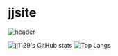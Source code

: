 # jjsite
![header](https://capsule-render.vercel.app/api?type=Cylinder&color=gradient&customColorList=0,2,2,5,30&text=JJ오신걸환경합니다.)



![jj1129's GitHub stats](https://github-readme-stats.vercel.app/api?username=jj1129&show_icons=true&theme=radical)
![Top Langs](https://github-readme-stats.vercel.app/api/top-langs/?username=jj1129&hide_progress=true)
